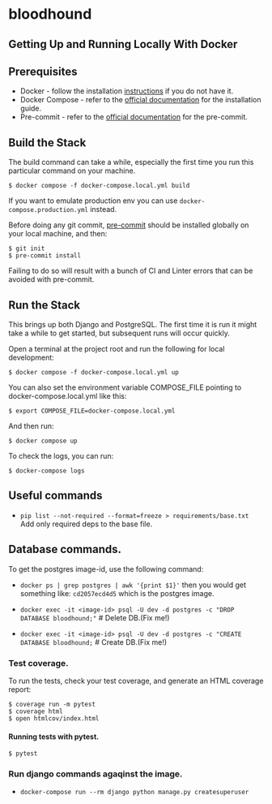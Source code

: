 # bloodhound

## Getting Up and Running Locally With Docker

## Prerequisites

 - Docker - follow the installation [instructions](https://docs.docker.com/get-started/get-docker/#supported-platforms)  if you do not have it.
 - Docker Compose - refer to the [official documentation](https://docs.docker.com/compose/install/) for the installation guide.
 - Pre-commit - refer to the [official documentation](https://pre-commit.com/#install) for the pre-commit.

## Build the Stack
The build command can take a while, especially the first time you run this particular command on your machine.

```
$ docker compose -f docker-compose.local.yml build
```

If you want to emulate production env you can use `docker-compose.production.yml` instead.

Before doing any git commit, [pre-commit](https://pre-commit.com/#install) should be installed globally on your local machine, and then:

```
$ git init
$ pre-commit install
```

Failing to do so will result with a bunch of CI and Linter errors that can be avoided with pre-commit.
## Run the Stack

This brings up both Django and PostgreSQL. The first time it is run it might take a while to get started, but subsequent runs will occur quickly.

Open a terminal at the project root and run the following for local development:

```
$ docker compose -f docker-compose.local.yml up
```

You can also set the environment variable COMPOSE_FILE pointing to docker-compose.local.yml like this:

```
$ export COMPOSE_FILE=docker-compose.local.yml
```

And then run:

```
$ docker compose up
```

To check the logs, you can run:

```
$ docker-compose logs
```

## Useful commands

 - `pip list --not-required --format=freeze > requirements/base.txt` Add only required deps to the base file.

## Database commands.
To get the postgres image-id, use the following command:

- `docker ps | grep postgres | awk '{print $1}'`
   then you would get something like: `cd2057ecd4d5` which is the postgres image.

- `docker exec -it <image-id> psql -U dev -d postgres -c "DROP DATABASE bloodhound;"` # Delete DB.(Fix me!)
- `docker exec -it <image-id> psql -U dev -d postgres -c "CREATE DATABASE bloodhound;` # Create DB.(Fix me!)

### Test coverage.

To run the tests, check your test coverage, and generate an HTML coverage report:

    $ coverage run -m pytest
    $ coverage html
    $ open htmlcov/index.html

#### Running tests with pytest.

    $ pytest

### Run django commands agaqinst the image.
- `docker-compose run --rm django python manage.py createsuperuser`
